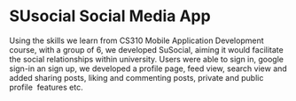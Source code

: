 # SUsocial Social Media App
 Using the skills we learn from CS310 Mobile Application Development course, with a group of 6, we developed SuSocial, aiming it would facilitate the social relationships within university.  Users were able to sign in, google sign-in an sign up, we developed a profile page, feed view, search view and added sharing posts, liking and commenting posts, private and public profile  features etc. 
